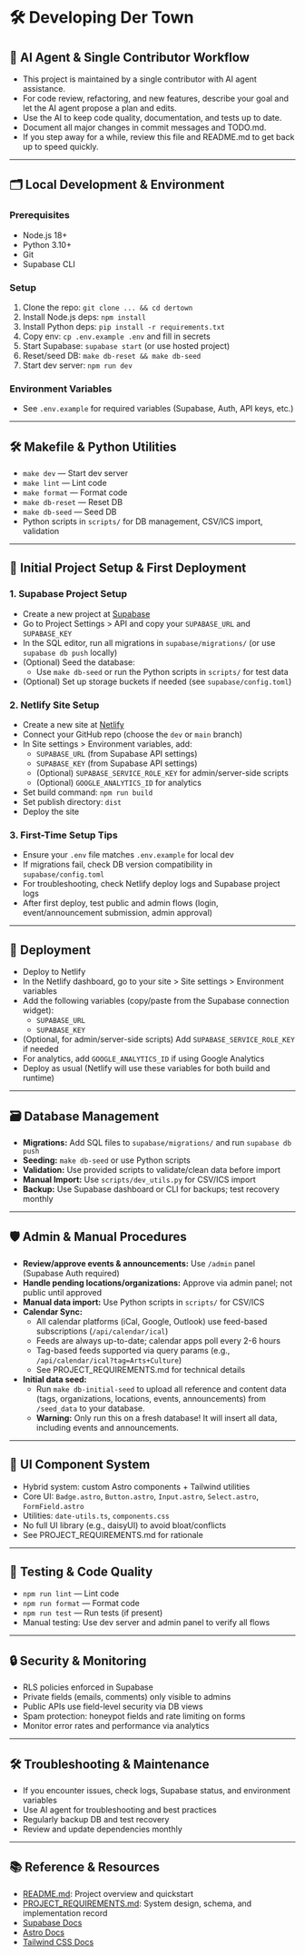 # 🛠️ Developing Der Town

## 🤖 AI Agent & Single Contributor Workflow

- This project is maintained by a single contributor with AI agent assistance.
- For code review, refactoring, and new features, describe your goal and let the AI agent propose a plan and edits.
- Use the AI to keep code quality, documentation, and tests up to date.
- Document all major changes in commit messages and TODO.md.
- If you step away for a while, review this file and README.md to get back up to speed quickly.

---

## 🗂️ Local Development & Environment

### Prerequisites

- Node.js 18+
- Python 3.10+
- Git
- Supabase CLI

### Setup

1. Clone the repo: `git clone ... && cd dertown`
2. Install Node.js deps: `npm install`
3. Install Python deps: `pip install -r requirements.txt`
4. Copy env: `cp .env.example .env` and fill in secrets
5. Start Supabase: `supabase start` (or use hosted project)
6. Reset/seed DB: `make db-reset && make db-seed`
7. Start dev server: `npm run dev`

### Environment Variables

- See `.env.example` for required variables (Supabase, Auth, API keys, etc.)

---

## 🛠️ Makefile & Python Utilities

- `make dev` — Start dev server
- `make lint` — Lint code
- `make format` — Format code
- `make db-reset` — Reset DB
- `make db-seed` — Seed DB
- Python scripts in `scripts/` for DB management, CSV/ICS import, validation

---

## 🚦 Initial Project Setup & First Deployment

### 1. Supabase Project Setup

- Create a new project at [Supabase](https://app.supabase.com/)
- Go to Project Settings > API and copy your `SUPABASE_URL` and `SUPABASE_KEY`
- In the SQL editor, run all migrations in `supabase/migrations/` (or use `supabase db push` locally)
- (Optional) Seed the database:
  - Use `make db-seed` or run the Python scripts in `scripts/` for test data
- (Optional) Set up storage buckets if needed (see `supabase/config.toml`)

### 2. Netlify Site Setup

- Create a new site at [Netlify](https://app.netlify.com/)
- Connect your GitHub repo (choose the `dev` or `main` branch)
- In Site settings > Environment variables, add:
  - `SUPABASE_URL` (from Supabase API settings)
  - `SUPABASE_KEY` (from Supabase API settings)
  - (Optional) `SUPABASE_SERVICE_ROLE_KEY` for admin/server-side scripts
  - (Optional) `GOOGLE_ANALYTICS_ID` for analytics
- Set build command: `npm run build`
- Set publish directory: `dist`
- Deploy the site

### 3. First-Time Setup Tips

- Ensure your `.env` file matches `.env.example` for local dev
- If migrations fail, check DB version compatibility in `supabase/config.toml`
- For troubleshooting, check Netlify deploy logs and Supabase project logs
- After first deploy, test public and admin flows (login, event/announcement submission, admin approval)

---

## 🚀 Deployment

- Deploy to Netlify
- In the Netlify dashboard, go to your site > Site settings > Environment variables
- Add the following variables (copy/paste from the Supabase connection widget):
  - `SUPABASE_URL`
  - `SUPABASE_KEY`
- (Optional, for admin/server-side scripts) Add `SUPABASE_SERVICE_ROLE_KEY` if needed
- For analytics, add `GOOGLE_ANALYTICS_ID` if using Google Analytics
- Deploy as usual (Netlify will use these variables for both build and runtime)

---

## 🗃️ Database Management

- **Migrations:** Add SQL files to `supabase/migrations/` and run `supabase db push`
- **Seeding:** `make db-seed` or use Python scripts
- **Validation:** Use provided scripts to validate/clean data before import
- **Manual Import:** Use `scripts/dev_utils.py` for CSV/ICS import
- **Backup:** Use Supabase dashboard or CLI for backups; test recovery monthly

---

## 🛡️ Admin & Manual Procedures

- **Review/approve events & announcements:** Use `/admin` panel (Supabase Auth required)
- **Handle pending locations/organizations:** Approve via admin panel; not public until approved
- **Manual data import:** Use Python scripts in `scripts/` for CSV/ICS
- **Calendar Sync:**
  - All calendar platforms (iCal, Google, Outlook) use feed-based subscriptions (`/api/calendar/ical`)
  - Feeds are always up-to-date; calendar apps poll every 2-6 hours
  - Tag-based feeds supported via query params (e.g., `/api/calendar/ical?tag=Arts+Culture`)
  - See PROJECT_REQUIREMENTS.md for technical details
- **Initial data seed:**
  - Run `make db-initial-seed` to upload all reference and content data (tags, organizations, locations, events, announcements) from `/seed_data` to your database.
  - **Warning:** Only run this on a fresh database! It will insert all data, including events and announcements.

---

## 🧩 UI Component System

- Hybrid system: custom Astro components + Tailwind utilities
- Core UI: `Badge.astro`, `Button.astro`, `Input.astro`, `Select.astro`, `FormField.astro`
- Utilities: `date-utils.ts`, `components.css`
- No full UI library (e.g., daisyUI) to avoid bloat/conflicts
- See PROJECT_REQUIREMENTS.md for rationale

---

## 🧪 Testing & Code Quality

- `npm run lint` — Lint code
- `npm run format` — Format code
- `npm run test` — Run tests (if present)
- Manual testing: Use dev server and admin panel to verify all flows

---

## 🔒 Security & Monitoring

- RLS policies enforced in Supabase
- Private fields (emails, comments) only visible to admins
- Public APIs use field-level security via DB views
- Spam protection: honeypot fields and rate limiting on forms
- Monitor error rates and performance via analytics

---

## 🛠️ Troubleshooting & Maintenance

- If you encounter issues, check logs, Supabase status, and environment variables
- Use AI agent for troubleshooting and best practices
- Regularly backup DB and test recovery
- Review and update dependencies monthly

---

## 📚 Reference & Resources

- [README.md](./README.md): Project overview and quickstart
- [PROJECT_REQUIREMENTS.md](./PROJECT_REQUIREMENTS.md): System design, schema, and implementation record
- [Supabase Docs](https://supabase.com/docs)
- [Astro Docs](https://docs.astro.build)
- [Tailwind CSS Docs](https://tailwindcss.com/docs)
